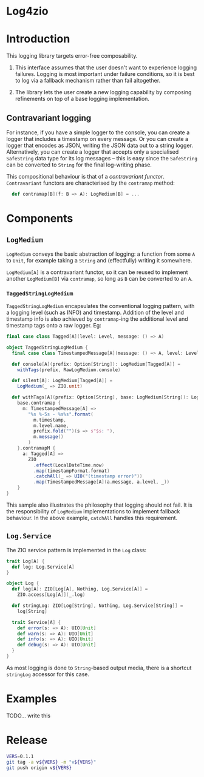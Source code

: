# Log4zio

# Introduction

This logging library targets error-free composability.

1. This interface assumes that the user doesn't want to experience logging failures.
Logging is most important under failure conditions, so it is best to log via a 
fallback mechanism rather than fail altogether. 

1. The library lets the user create a new logging capability by composing refinements on top of 
a base logging implementation.

## Contravariant logging

For instance, if you have a simple logger to the console, you can create a logger
that includes a timestamp on every message.
Or you can create a logger that encodes as JSON, writing the JSON data out to a string logger.
Alternatively, you can create a logger that accepts only a specialised `SafeString` data type
for its log messages – this is easy since the `SafeString` can be converted to `String` for 
the final log-writing phase.

This compositional behaviour is that of a *contravariant functor*.
`Contravariant` functors are characterised by the `contramap` method:

```scala
  def contramap[B](f: B => A): LogMedium[B] = ...
```

# Components

## `LogMedium`

`LogMedium` conveys the basic abstraction of logging: a function from some `A` to `Unit`, 
for example taking a `String` and (effectfully) writing it somewhere.

`LogMedium[A]` is a contravariant functor, so it can be reused to implement another 
`LogMedium[B]` via `contramap`, so long as `B` can be converted to an `A`.

### `TaggedStringLogMedium`

`TaggedStringLogMedium` encapsulates the conventional logging pattern, with a logging
level (such as INFO) and timestamp. Addition of the level and timestamp info is also
achieved by `contramap`-ing the additional level and timestamp tags onto a raw logger. 
Eg:
```scala
final case class Tagged[A](level: Level, message: () => A)

object TaggedStringLogMedium {
  final case class TimestampedMessage[A](message: () => A, level: Level, timestamp: String)

  def console[A](prefix: Option[String]): LogMedium[Tagged[A]] =
    withTags(prefix, RawLogMedium.console)

  def silent[A]: LogMedium[Tagged[A]] =
    LogMedium(_ => ZIO.unit)

  def withTags[A](prefix: Option[String], base: LogMedium[String]): LogMedium[Tagged[A]] =
    base.contramap {
      m: TimestampedMessage[A] =>
        "%s %-5s - %s%s".format(
          m.timestamp,
          m.level.name,
          prefix.fold("")(s => s"$s: "),
          m.message()
        )
    }.contramapM {
      a: Tagged[A] =>
        ZIO
          .effect(LocalDateTime.now)
          .map(timestampFormat.format)
          .catchAll(_ => UIO("(timestamp error)"))
          .map(TimestampedMessage[A](a.message, a.level, _))
    }
}
```

This sample also illustrates the philosophy that logging should not fail.
It is the responsibility of `LogMedium` implementations to implement fallback behaviour. 
In the above example, `catchAll` handles this requirement. 

## `Log.Service`

The ZIO service pattern is implemented in the `Log` class:
```scala
trait Log[A] {
  def log: Log.Service[A]
}

object Log {
  def log[A]: ZIO[Log[A], Nothing, Log.Service[A]] =
    ZIO.access[Log[A]](_.log)

  def stringLog: ZIO[Log[String], Nothing, Log.Service[String]] =
    log[String]

  trait Service[A] {
    def error(s: => A): UIO[Unit]
    def warn(s: => A): UIO[Unit]
    def info(s: => A): UIO[Unit]
    def debug(s: => A): UIO[Unit]
  }
}
```

As most logging is done to `String`-based output media, there is a shortcut `stringLog` accessor
for this case.

# Examples

TODO... write this

# Release

```bash
VERS=0.1.1
git tag -a v${VERS} -m "v${VERS}"
git push origin v${VERS}
```